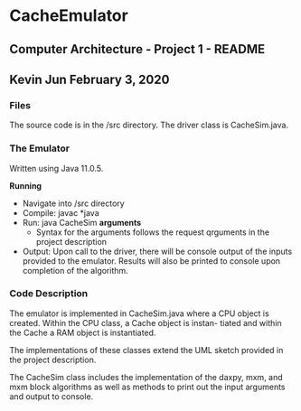 # CacheEmulator
## Computer Architecture - Project 1 - README
## Kevin Jun February 3, 2020

### Files
The source code is in the /src directory. The driver class is CacheSim.java. 

### The Emulator
Written using Java 11.0.5.

**Running**
* Navigate into /src directory
* Compile: javac *java
* Run: java CacheSim **arguments**
  * Syntax for the arguments follows the request qrguments in the project description
* Output: Upon call to the driver, there will be console output of the inputs provided to the emulator. Results will also be
printed to console upon completion of the algorithm.

### Code Description

The emulator is implemented in CacheSim.java where a CPU object is created. Within the CPU class, a Cache object is instan- tiated and within the Cache a RAM object is instantiated.

The implementations of these classes extend the UML sketch provided in the project description.

The CacheSim class includes the implementation of the daxpy, mxm, and mxm block algorithms as well as methods to print out the input arguments and output to console.
